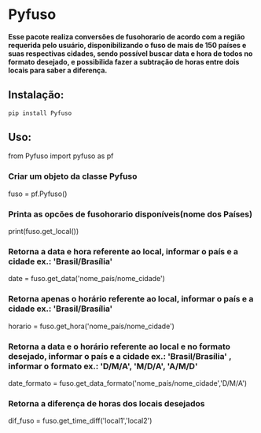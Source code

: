 Pyfuso
======
#### Esse pacote realiza conversões de fusohorario de acordo com a região requerida pelo usuário, disponibilizando o fuso de mais de 150 países e suas respectivas cidades, sendo possível buscar data e hora de todos no formato desejado, e possibilida fazer a subtração de horas entre dois locais para saber a diferença. 


## Instalação:
    pip install Pyfuso

## Uso:

from Pyfuso import pyfuso as pf

### Criar um objeto da classe Pyfuso
fuso = pf.Pyfuso()
### Printa as opcões de fusohorario disponíveis(nome dos Países)
print(fuso.get_local()) 

### Retorna a data e hora referente ao local, informar o país e a cidade ex.: 'Brasil/Brasília'
date = fuso.get_data('nome_país/nome_cidade') 

### Retorna apenas o horário referente ao local, informar o país e a cidade ex.: 'Brasil/Brasília'
horario = fuso.get_hora('nome_país/nome_cidade')

### Retorna a data e o horário referente ao local e no formato desejado, informar o país e a cidade ex.: 'Brasil/Brasília' , informar o formato ex.: 'D/M/A', 'M/D/A', 'A/M/D' 
date_formato = fuso.get_data_formato('nome_país/nome_cidade','D/M/A') 

### Retorna a diferença de horas dos locais desejados
dif_fuso = fuso.get_time_diff('local1','local2')


